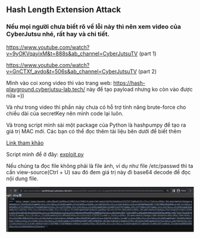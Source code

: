 ## Hash Length Extension Attack 

### Nếu mọi người chưa biết rõ về lỗi này thì nên xem video của CyberJutsu nhé, rất hay và chi tiết.

https://www.youtube.com/watch?v=9yOKVqayixM&t=888s&ab_channel=CyberJutsuTV (part 1)

https://www.youtube.com/watch?v=GnCTXf_avdo&t=506s&ab_channel=CyberJutsuTV (part 2)

Mình vào coi xong video thì vào trang web: https://hash-playground.cyberjutsu-lab.tech/ này để tạo payload nhưng ko còn vào được nữa =))

Và như trong video thì phần này chưa có hỗ trợ tính năng brute-force cho chiều dài của secretKey nên mình code lại luôn.

Và trong script mình sài một package của Python là hashpumpy để tạo ra giá trị MAC mới. Các bạn có thể đọc thêm tài liệu bên dưới để biết thêm

[Link tham khảo](https://github.com/bwall/HashPump)

Script mình để ở đây: [exploit.py](https://github.com/d47sec/CTF-Writeups/tree/main/CBJS/HashLengthExtensionAttack/exploit.py)

Nếu chúng ta đọc file không phải là file ảnh, ví dụ như file /etc/passwd thì ta cần view-source(Ctrl + U) sau đó đem giá trị này đi base64 decode để đọc nội dung file.

![](images/2022-04-01-07-39-37.png)
